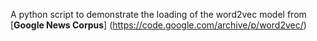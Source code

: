 A python script to demonstrate the loading of the word2vec model from [**Google News Corpus**] (https://code.google.com/archive/p/word2vec/)
